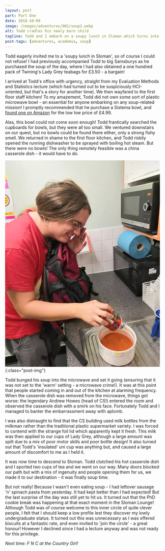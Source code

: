 ```yaml
---
layout: post
part: Part One
date: 2018-10-09
image: /images/adventures/001/soup2.webp
alt: Todd cradles his newly born child
tagline: Todd and I embark on a soupy lunch in Sloman which turns into so much more.
post-tags: [adventures, academia, soup]
---
```


Todd eagerly invited me to a 'soupy lunch in Sloman', so of course I could not refuse! I had previously accompanied Todd to big Sainsburys as he purchased the soup of the day, where I had also obtained a one hundred pack of Twining's Lady Grey teabags for £3.50 - a bargain!

I arrived at Todd's office with urgency, straight from my Evaluation Methods and Statistics lecture (which had turned out to be suspiciously HCI-oriented, but that's a story for another time). We then wayfared to the first floor staff kitchen! To my amazement, Todd did not own some sort of plastic microwave bowl - an essential for anyone embarking on any soup-related mission! I promptly recommended that he purchase a Sistema bowl, and [found one on Amazon](https://www.amazon.co.uk/Sistema-1109-Microwave-Noodle-Bowl/dp/B009SD35IO/ref=sr_1_4?ie=UTF8&qid=1539087440&sr=8-4&keywords=sistema%2Bmicrowave%2Bbowl&th=1) for the low low price of £4.99.

Alas, this bowl could not come soon enough! Todd frantically searched the cupboards for bowls, but they were all too small. We ventured downstairs on our quest, but no bowls could be found there either, only a strong fishy smell. We returned in shame to the first floor kitchen, and Todd riskily opened the running dishwasher to be sprayed with boiling hot steam. But there were no bowls! The only thing remotely feasible was a china casserole dish - it would have to do.

![Todd prepares his soup](/images/adventures/001/soup1.webp){:class="post-img"}

Todd bunged his soup into the microwave and set it going (ensuring that it was not set to the 'warm' setting - a microwave crime!). It was at this point that people started coming in and out of the kitchen at alarming frequency. When the casserole dish was removed from the microwave, things got worse: the legendary Andrew Howes (head of CS!) entered the room and observed the casserole dish with a smirk on his face. Fortunately Todd and I managed to banter the embarrassment away with aplomb.

I was also distraught to find that the CS building used milk bottles from the milkman rather than the traditional plastic supermarket variety. I was forced to contend with the strange foil lid which apparently kept it fresh. This milk was then applied to our cups of Lady Grey, although a large amount was spilt due to a mix of poor motor skills and poor bottle design! It also turned out that Todd's 'insulated' uni cup was anything but, and caused a large amount of discomfort to me as I held it.

It was now time to descend to Sloman. Todd clutched his hot casserole dish and I sported two cups of tea and we went on our way. Many doors blocked our path but with a mix of ingenuity and people opening them for us, we made it to our destination - it was finally soup time.

But not really! Because I wasn't even eating soup - I had leftover sausage 'n' spinach pasta from yesterday. It had kept better than I had expected! But the last surprise of the day was still yet to hit us. It turned out that the PhD cookie break was happening at that exact moment in the Sloman Lounge! Although Todd was of course welcome to this inner circle of quite clever people, I felt that I should keep a low profile lest they discover my lowly undergraduate status. It turned out this was unnecessary as I was offered biscuits at a fantastic rate, and even invited to 'join the circle' - a great honour! However I declined since I had a lecture anyway and was not ready for this privilege.

*Next time: F N C at the Country Girl!*
